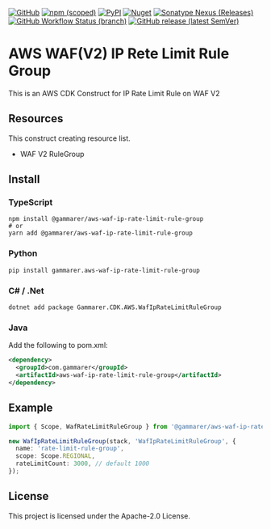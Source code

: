 [![GitHub](https://img.shields.io/github/license/gammarer/aws-waf-ip-rate-limit-rule-group?style=flat-square)](https://github.com/gammarer/aws-waf-ip-rate-limit-rule-group/blob/main/LICENSE)
[![npm (scoped)](https://img.shields.io/npm/v/@gammarer/aws-waf-ip-rate-limit-rule-group?style=flat-square)](https://www.npmjs.com/package/@gammarer/aws-waf-ip-rate-limit-rule-group)
[![PyPI](https://img.shields.io/pypi/v/gammarer.aws-waf-ip-rate-limit-rule-group?style=flat-square)](https://pypi.org/project/gammarer.aws-waf-ip-rate-limit-rule-group/)
[![Nuget](https://img.shields.io/nuget/v/Gammarer.CDK.AWS.WafIpRateLimitRuleGroup?style=flat-square)](https://www.nuget.org/packages/Gammarer.CDK.AWS.WafIpRateLimitRuleGroup/)
[![Sonatype Nexus (Releases)](https://img.shields.io/nexus/r/com.gammarer/aws-waf-ip-rate-limit-rule-group?server=https%3A%2F%2Fs01.oss.sonatype.org%2F&style=flat-square)](https://s01.oss.sonatype.org/content/repositories/releases/com/gammarer/aws-waf-ip-rate-limit-rule-group/)
[![GitHub Workflow Status (branch)](https://img.shields.io/github/actions/workflow/status/gammarer/aws-waf-ip-rate-limit-rule-group/release.yml?branch=main&label=release&style=flat-square)](https://github.com/gammarer/aws-waf-ip-rate-limit-rule-group/actions/workflows/release.yml)
[![GitHub release (latest SemVer)](https://img.shields.io/github/v/release/gammarer/aws-waf-ip-rate-limit-rule-group?sort=semver&style=flat-square)](https://github.com/gammarer/aws-waf-ip-rate-limit-rule-group/releases)

# AWS WAF(V2) IP Rete Limit Rule Group

This is an AWS CDK Construct for IP Rate Limit Rule on WAF V2

## Resources

This construct creating resource list.

- WAF V2 RuleGroup

## Install

### TypeScript

```shell
npm install @gammarer/aws-waf-ip-rate-limit-rule-group
# or
yarn add @gammarer/aws-waf-ip-rate-limit-rule-group
```

### Python

```shell
pip install gammarer.aws-waf-ip-rate-limit-rule-group
```

### C# / .Net

```shell
dotnet add package Gammarer.CDK.AWS.WafIpRateLimitRuleGroup
```

### Java

Add the following to pom.xml:

```xml
<dependency>
  <groupId>com.gammarer</groupId>
  <artifactId>aws-waf-ip-rate-limit-rule-group</artifactId>
</dependency>
```

## Example

```typescript
import { Scope, WafRateLimitRuleGroup } from '@gammarer/aws-waf-ip-rate-limit-rule-group';

new WafIpRateLimitRuleGroup(stack, 'WafIpRateLimitRuleGroup', {
  name: 'rate-limit-rule-group',
  scope: Scope.REGIONAL,
  rateLimitCount: 3000, // default 1000
});

```

## License

This project is licensed under the Apache-2.0 License.


